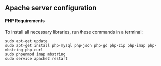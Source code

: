 ## Apache server configuration

#### PHP Requirements
To install all necessary libraries, run these commands in a terminal:
```
sudo apt-get update
sudo apt-get install php-mysql php-json php-gd php-zip php-imap php-mbstring php-curl
sudo phpenmod imap mbstring
sudo service apache2 restart
```
